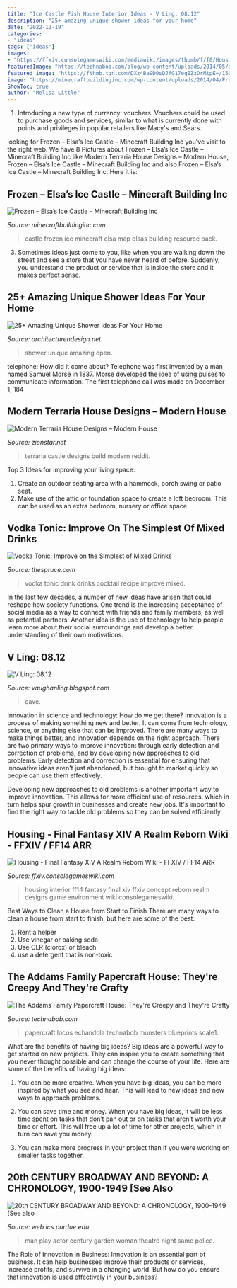 ```yaml
---
title: "Ice Castle Fish House Interior Ideas - V Ling: 08.12"
description: "25+ amazing unique shower ideas for your home"
date: "2022-12-19"
categories:
- "ideas"
tags: ["ideas"]
images:
- "https://ffxiv.consolegameswiki.com/mediawiki/images/thumb/f/f0/Housing_interior_concept.jpg/400px-Housing_interior_concept.jpg"
featuredImage: "https://technabob.com/blog/wp-content/uploads/2014/05/addams_family_room_1.jpg"
featured_image: "https://fthmb.tqn.com/DXz4Ba9D0sDJfG17eqZZzDrMtpE=/1500x1000/filters:fill(auto,1)/vodka-tonic-56a173f03df78cf7726ac508.jpg"
image: "https://minecraftbuildinginc.com/wp-content/uploads/2014/04/Frozen-Elsas-Ice-Castle-minecraft-building-ideas-11.jpg"
ShowToc: true
author: "Melisa Little"
---
```



1. Introducing a new type of currency: vouchers. Vouchers could be used to purchase goods and services, similar to what is currently done with points and privileges in popular retailers like Macy's and Sears. 

	

		
looking for Frozen – Elsa’s Ice Castle – Minecraft Building Inc you've visit to the right web. We have 8 Pictures about Frozen – Elsa’s Ice Castle – Minecraft Building Inc like Modern Terraria House Designs – Modern House, Frozen – Elsa’s Ice Castle – Minecraft Building Inc and also Frozen – Elsa’s Ice Castle – Minecraft Building Inc. Here it is:
		
    
## Frozen – Elsa’s Ice Castle – Minecraft Building Inc

<img loading=lazy src="https://minecraftbuildinginc.com/wp-content/uploads/2014/04/Frozen-Elsas-Ice-Castle-minecraft-building-ideas-11.jpg" onerror="this.onerror=null;this.src='https://tse3.mm.bing.net/th?id=OIP.nXIUuNF_2kDQe71ujwdNQAHaEJ&amp;pid=15.1';" alt="Frozen – Elsa’s Ice Castle – Minecraft Building Inc">

_Source: minecraftbuildinginc.com_

>castle frozen ice minecraft elsa map elsas building resource pack. 

	

3. Sometimes ideas just come to you, like when you are walking down the street and see a store that you have never heard of before. Suddenly, you understand the product or service that is inside the store and it makes perfect sense.

    
## 25+ Amazing Unique Shower Ideas For Your Home

<img loading=lazy src="https://cdn.architecturendesign.net/wp-content/uploads/2016/03/AD-Amazing-Unique-Shower-Ideas-For-Your-Home-03.jpg" onerror="this.onerror=null;this.src='https://tse2.mm.bing.net/th?id=OIP.prSc3-kRXTjK7S3uBIRGhwHaFj&amp;pid=15.1';" alt="25+ Amazing Unique Shower Ideas For Your Home">

_Source: architecturendesign.net_

>shower unique amazing open. 

	

telephone: How did it come about?
Telephone was first invented by a man named Samuel Morse in 1837. Morse developed the idea of using pulses to communicate information. The first telephone call was made on December 1, 184
    
## Modern Terraria House Designs – Modern House

<img loading=lazy src="https://lh3.googleusercontent.com/proxy/5Ep_r5KL9nPePb2VmJhEDaUE5kTzqkBRbuclwkhMdQAOR1CGmG4TRtIcFdzZrQLfWeQ=s0-d" onerror="this.onerror=null;this.src='https://tse4.mm.bing.net/th?id=OIP.wbH-UV_YZmZe0KIe9TqbugHaED&amp;pid=15.1';" alt="Modern Terraria House Designs – Modern House">

_Source: zionstar.net_

>terraria castle designs build modern reddit. 

	

Top 3 Ideas for improving your living space:
1. Create an outdoor seating area with a hammock, porch swing or patio seat.
2. Make use of the attic or foundation space to create a loft bedroom. This can be used as an extra bedroom, nursery or office space.

    
## Vodka Tonic: Improve On The Simplest Of Mixed Drinks

<img loading=lazy src="https://fthmb.tqn.com/DXz4Ba9D0sDJfG17eqZZzDrMtpE=/1500x1000/filters:fill(auto,1)/vodka-tonic-56a173f03df78cf7726ac508.jpg" onerror="this.onerror=null;this.src='https://tse4.mm.bing.net/th?id=OIP.hQ1yqDpHD9Xw8aa91cQ05gHaE8&amp;pid=15.1';" alt="Vodka Tonic: Improve on the Simplest of Mixed Drinks">

_Source: thespruce.com_

>vodka tonic drink drinks cocktail recipe improve mixed. 

	

In the last few decades, a number of new ideas have arisen that could reshape how society functions. One trend is the increasing acceptance of social media as a way to connect with friends and family members, as well as potential partners. Another idea is the use of technology to help people learn more about their social surroundings and develop a better understanding of their own motivations.

    
## V Ling: 08.12

<img loading=lazy src="http://2.bp.blogspot.com/-saaNaW7usRo/UCr5Jg6PWxI/AAAAAAAAGTg/q2XaGsCZPPA/s640/Cave.jpg" onerror="this.onerror=null;this.src='https://tse4.mm.bing.net/th?id=OIP.Zmz9MsD3tKpNm3iNOtpA_AHaD1&amp;pid=15.1';" alt="V Ling: 08.12">

_Source: vaughanling.blogspot.com_

>cave. 

	

Innovation in science and technology: How do we get there?
Innovation is a process of making something new and better. It can come from technology, science, or anything else that can be improved. There are many ways to make things better, and innovation depends on the right approach.
There are two primary ways to improve innovation: through early detection and correction of problems, and by developing new approaches to old problems. Early detection and correction is essential for ensuring that innovative ideas aren't just abandoned, but brought to market quickly so people can use them effectively.

Developing new approaches to old problems is another important way to improve innovation. This allows for more efficient use of resources, which in turn helps spur growth in businesses and create new jobs. It's important to find the right way to tackle old problems so they can be solved efficiently.

    
## Housing - Final Fantasy XIV A Realm Reborn Wiki - FFXIV / FF14 ARR

<img loading=lazy src="https://ffxiv.consolegameswiki.com/mediawiki/images/thumb/f/f0/Housing_interior_concept.jpg/400px-Housing_interior_concept.jpg" onerror="this.onerror=null;this.src='https://tse3.mm.bing.net/th?id=OIP.CrXc5y5uao18JmPUyKKHlwAAAA&amp;pid=15.1';" alt="Housing - Final Fantasy XIV A Realm Reborn Wiki - FFXIV / FF14 ARR">

_Source: ffxiv.consolegameswiki.com_

>housing interior ff14 fantasy final xiv ffxiv concept reborn realm designs game environment wiki consolegameswiki. 

	

Best Ways to Clean a House from Start to Finish
There are many ways to clean a house from start to finish, but here are some of the best: 
1. Rent a helper 
2. Use vinegar or baking soda 
3. Use CLR (clorox) or bleach 
4. use a detergent that is non-toxic 

    
## The Addams Family Papercraft House: They&#039;re Creepy And They&#039;re Crafty

<img loading=lazy src="https://technabob.com/blog/wp-content/uploads/2014/05/addams_family_room_1.jpg" onerror="this.onerror=null;this.src='https://tse3.mm.bing.net/th?id=OIP.rTTy31OcM7LBY8wTDBUHyAHaGO&amp;pid=15.1';" alt="The Addams Family Papercraft House: They&#039;re Creepy and They&#039;re Crafty">

_Source: technabob.com_

>papercraft locos echandola technabob munsters blueprints scale1. 

	

What are the benefits of having big ideas?
Big ideas are a powerful way to get started on new projects. They can inspire you to create something that you never thought possible and can change the course of your life. Here are some of the benefits of having big ideas:
1. You can be more creative. When you have big ideas, you can be more inspired by what you see and hear. This will lead to new ideas and new ways to approach problems.

2. You can save time and money. When you have big ideas, it will be less time spent on tasks that don’t pan out or on tasks that aren’t worth your time or effort. This will free up a lot of time for other projects, which in turn can save you money.

3. You can make more progress in your project than if you were working on smaller tasks together.

    
## 20th CENTURY BROADWAY AND BEYOND: A CHRONOLOGY, 1900-1949 [See Also

<img loading=lazy src="https://web.ics.purdue.edu/~fliotsos/b/b/1900-1949_files/LayeredPaper_04.jpg" onerror="this.onerror=null;this.src='https://tse2.mm.bing.net/th?id=OIP.NMFdyMl6MhCpFjB_WtfxwQHaCf&amp;pid=15.1';" alt="20th CENTURY BROADWAY AND BEYOND: A CHRONOLOGY, 1900-1949 [See also">

_Source: web.ics.purdue.edu_

>man play actor century garden woman theatre night same police. 

	

The Role of Innovation in Business:
Innovation is an essential part of business. It can help businesses improve their products or services, increase profits, and survive in a changing world. But how do you ensure that innovation is used effectively in your business?

